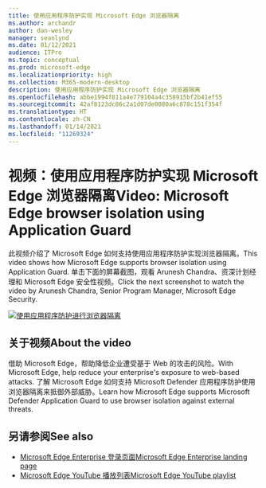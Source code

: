 ```yaml
---
title: 使用应用程序防护实现 Microsoft Edge 浏览器隔离
ms.author: archandr
author: dan-wesley
manager: seanlynd
ms.date: 01/12/2021
audience: ITPro
ms.topic: conceptual
ms.prod: microsoft-edge
ms.localizationpriority: high
ms.collection: M365-modern-desktop
description: 使用应用程序防护实现 Microsoft Edge 浏览器隔离
ms.openlocfilehash: abbe1994f811a4e779104a4c358915bf2b41ef55
ms.sourcegitcommit: 42af8123dc86c2a1d07de0080a6c878c151f354f
ms.translationtype: HT
ms.contentlocale: zh-CN
ms.lasthandoff: 01/14/2021
ms.locfileid: "11269324"
---
```

# <span data-ttu-id="cbc29-103">视频：使用应用程序防护实现 Microsoft Edge 浏览器隔离</span><span class="sxs-lookup"><span data-stu-id="cbc29-103">Video: Microsoft Edge browser isolation using Application Guard</span></span>

<span data-ttu-id="cbc29-104">此视频介绍了 Microsoft Edge 如何支持使用应用程序防护实现浏览器隔离。</span><span class="sxs-lookup"><span data-stu-id="cbc29-104">This video shows how Microsoft Edge supports browser isolation using Application Guard.</span></span> <span data-ttu-id="cbc29-105">单击下面的屏幕截图，观看 Arunesh Chandra、资深计划经理和 Microsoft Edge 安全性视频。</span><span class="sxs-lookup"><span data-stu-id="cbc29-105">Click the next screenshot to watch the video by Arunesh Chandra, Senior Program Manager, Microsoft Edge Security.</span></span>

[![使用应用程序防护进行浏览器隔离]( media/microsoft-edge-video-security-application-guard/0.png)](http://www.youtube.com/watch?v=zQjaRqNXMqw "Browser isolation using Application Guard")

## <span data-ttu-id="cbc29-107">关于视频</span><span class="sxs-lookup"><span data-stu-id="cbc29-107">About the video</span></span>

<span data-ttu-id="cbc29-108">借助 Microsoft Edge，帮助降低企业遭受基于 Web 的攻击的风险。</span><span class="sxs-lookup"><span data-stu-id="cbc29-108">With Microsoft Edge, help reduce your enterprise's exposure to web-based attacks.</span></span> <span data-ttu-id="cbc29-109">了解 Microsoft Edge 如何支持 Microsoft Defender 应用程序防护使用浏览器隔离来抵御外部威胁。</span><span class="sxs-lookup"><span data-stu-id="cbc29-109">Learn how Microsoft Edge supports Microsoft Defender Application Guard to use browser isolation against external threats.</span></span>

## <span data-ttu-id="cbc29-110">另请参阅</span><span class="sxs-lookup"><span data-stu-id="cbc29-110">See also</span></span>

- [<span data-ttu-id="cbc29-111">Microsoft Edge Enterprise 登录页面</span><span class="sxs-lookup"><span data-stu-id="cbc29-111">Microsoft Edge Enterprise landing page</span></span>](https://aka.ms/EdgeEnterprise)
- [<span data-ttu-id="cbc29-112">Microsoft Edge YouTube 播放列表</span><span class="sxs-lookup"><span data-stu-id="cbc29-112">Microsoft Edge YouTube playlist</span></span>](https://www.youtube.com/playlist?list=PLXtHYVsvn_b-uXh1tMeYpT-0iD8tD3tFy)